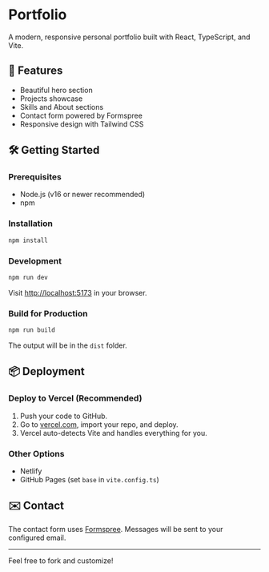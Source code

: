# Portfolio

A modern, responsive personal portfolio built with React, TypeScript, and Vite.

## 🚀 Features
- Beautiful hero section
- Projects showcase
- Skills and About sections
- Contact form powered by Formspree
- Responsive design with Tailwind CSS

## 🛠️ Getting Started

### Prerequisites
- Node.js (v16 or newer recommended)
- npm

### Installation
```bash
npm install
```

### Development
```bash
npm run dev
```
Visit [http://localhost:5173](http://localhost:5173) in your browser.

### Build for Production
```bash
npm run build
```
The output will be in the `dist` folder.

## 📦 Deployment

### Deploy to Vercel (Recommended)
1. Push your code to GitHub.
2. Go to [vercel.com](https://vercel.com), import your repo, and deploy.
3. Vercel auto-detects Vite and handles everything for you.

### Other Options
- Netlify
- GitHub Pages (set `base` in `vite.config.ts`)

## ✉️ Contact
The contact form uses [Formspree](https://formspree.io/). Messages will be sent to your configured email.

---

Feel free to fork and customize!
